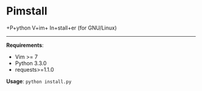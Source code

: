 Pimstall
========

+P+ython V+im+ In+stall+er (for GNU/Linux)

***

**Requirements**:
- Vim >= 7
- Python 3.3.0
- requests>=1.1.0

**Usage**: `python install.py`
